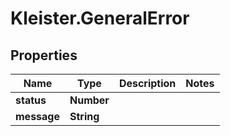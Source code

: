 # Kleister.GeneralError

## Properties

Name | Type | Description | Notes
------------ | ------------- | ------------- | -------------
**status** | **Number** |  | 
**message** | **String** |  | 


